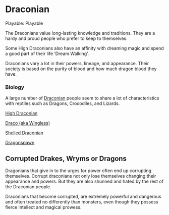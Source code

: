 # Draconian

Playable: Playable

The Draconians value long-lasting knowledge and traditions. They are a hardy and proud people who prefer to keep to themselves.

Some High Draconians also have an affinity with dreaming magic and spend a good part of their life ‘Dream Walking’.

Draconians vary a lot in their powers, lineage, and appearance. Their society is based on the purity of blood and how much dragon blood they have.

### Biology

A large number of [Draconian](Draconian%20ad50140d703041b7ac34b0776a1f9722.md) people seem to share a lot of characteristics with reptiles such as Dragons, Crocodiles, and Lizards.

[High Draconian](High%20Draconian%2083942692fba74247bf1e53cc21847ffa.md)

[Draco (aka Wingless) ](Draco%20(aka%20Wingless)%2010bdb63ef8f340e7821f02424e1c4a73.md)

[Shelled Draconian](Shelled%20Draconian%20fb400e4076e946558f946fa22cd4b87d.md)

[Dragonspawn ](Dragonspawn%2003131ac8612e4024979a7da21831d939.md)

## Corrupted Drakes, Wryms or Dragons

Dragonians that give in to the urges for power often end up corrupting themselves. Corrupt draconians not only lose themselves changing their appearance and powers. But they are also shunned and hated by the rest of the Draconian people.

Draconians that become corrupted, are extremely powerful and dangerous and often treated no differently than monsters, even though they possess fierce intellect and magical prowess.